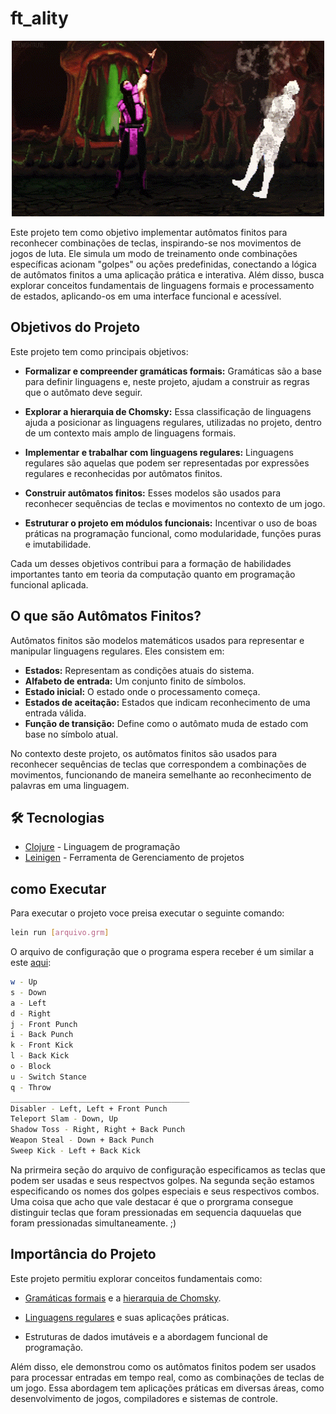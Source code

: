 # ft_ality


<p align="center">
  <img src="MK3.gif" alt="Descrição do GIF">
</p>


Este projeto tem como objetivo implementar autômatos finitos para reconhecer combinações de teclas, inspirando-se nos movimentos de jogos de luta. Ele simula um modo de treinamento onde combinações específicas acionam "golpes" ou ações predefinidas, conectando a lógica de autômatos finitos a uma aplicação prática e interativa. Além disso, busca explorar conceitos fundamentais de linguagens formais e processamento de estados, aplicando-os em uma interface funcional e acessível.
## Objetivos do Projeto

Este projeto tem como principais objetivos:

* **Formalizar e compreender gramáticas formais:** Gramáticas são a base para definir linguagens e, neste projeto, ajudam a construir as regras que o autômato deve seguir.
  
* **Explorar a hierarquia de Chomsky:** Essa classificação de linguagens ajuda a posicionar as linguagens regulares, utilizadas no projeto, dentro de um contexto mais amplo de linguagens formais.
  
* **Implementar e trabalhar com linguagens regulares:** Linguagens regulares são aquelas que podem ser representadas por expressões regulares e reconhecidas por autômatos finitos.

* **Construir autômatos finitos:** Esses modelos são usados para reconhecer sequências de teclas e movimentos no contexto de um jogo.

* **Estruturar o projeto em módulos funcionais:** Incentivar o uso de boas práticas na programação funcional, como modularidade, funções puras e imutabilidade.

Cada um desses objetivos contribui para a formação de habilidades importantes tanto em teoria da computação quanto em programação funcional aplicada.

## O que são Autômatos Finitos?

Autômatos finitos são modelos matemáticos usados para representar e manipular linguagens regulares. Eles consistem em:

* **Estados:** Representam as condições atuais do sistema.
* **Alfabeto de entrada:** Um conjunto finito de símbolos.
* **Estado inicial:** O estado onde o processamento começa.
* **Estados de aceitação:** Estados que indicam reconhecimento de uma entrada válida.
* **Função de transição:** Define como o autômato muda de estado com base no símbolo atual.

No contexto deste projeto, os autômatos finitos são usados para reconhecer sequências de teclas que correspondem a combinações de movimentos, funcionando de maneira semelhante ao reconhecimento de palavras em uma linguagem.

## 🛠️ Tecnologias

* [Clojure](https://clojure.org/) - Linguagem de programação
* [Leinigen]([https://www.gnu.org/software/make](https://leiningen.org/)) - Ferramenta de Gerenciamento de projetos

## como Executar

Para executar o projeto voce preisa executar o seguinte comando:

```bash
lein run [arquivo.grm]
```

O arquivo de configuração que o programa espera receber  é um similar a este [aqui](grammars/noob.grm):

```bash
w - Up
s - Down
a - Left
d - Right
j - Front Punch
i - Back Punch
k - Front Kick
l - Back Kick
o - Block
u - Switch Stance
q - Throw
________________________________________
Disabler - Left, Left + Front Punch
Teleport Slam - Down, Up
Shadow Toss - Right, Right + Back Punch
Weapon Steal - Down + Back Punch
Sweep Kick - Left + Back Kick
```

Na prirmeira seção do arquivo de configuração especificamos as teclas que podem ser usadas e seus respectvos golpes.
Na segunda seção estamos especificando os nomes dos golpes especiais e seus respectivos combos. Uma coisa que acho que vale destacar é que o prorgrama consegue distinguir teclas que foram pressionadas em sequencia daquuelas que foram pressionadas simultaneamente. ;)

## Importância do Projeto

Este projeto permitiu explorar conceitos fundamentais como:

* [Gramáticas formais](https://pt.wikipedia.org/wiki/Gram%C3%A1tica_formal#:~:text=Uma%20gram%C3%A1tica%20formal%20%C3%A9%20um,como%20um%20gerador%20de%20linguagem.) e a [hierarquia de Chomsky](https://pt.wikipedia.org/wiki/Hierarquia_de_Chomsky).

* [Linguagens regulares](https://pt.wikipedia.org/wiki/Linguagem_regular#:~:text=As%20linguagens%20regulares%20s%C3%A3o%20utilizadas,requer%20mem%C3%B3ria%20para%20ser%20reconhecida.) e suas aplicações práticas.

* Estruturas de dados imutáveis e a abordagem funcional de programação.

Além disso, ele demonstrou como os autômatos finitos podem ser usados para processar entradas em tempo real, como as combinações de teclas de um jogo. Essa abordagem tem aplicações práticas em diversas áreas, como desenvolvimento de jogos, compiladores e sistemas de controle.
